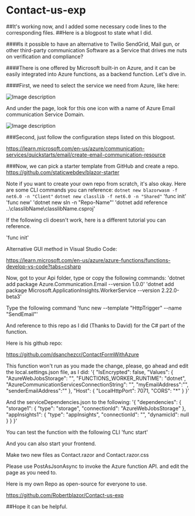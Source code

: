 # Contact-us-exp
##It's working now, and I added some necessary code lines to the corresponding files.
##Here is a blogpost to state what I did.

####Is it possible to have an alternative to Twilio SendGrid, Mail gun, or other third-party communication Software as a Service that drives me nuts on verification and compliance?

####There is one offered by Microsoft built-in on Azure, and it can be easily integrated into Azure functions, as a backend function. Let's dive in.

####First, we need to select the service we need from Azure, like here:

![Image description](https://dev-to-uploads.s3.amazonaws.com/uploads/articles/mgl1a4us11piu8880rfm.png)

And under the page, look for this one icon with a name of Azure Email communication Service Domain.

![Image description](https://dev-to-uploads.s3.amazonaws.com/uploads/articles/bym9xnrh55voy01f536f.png)

###Second, just follow the configuration steps listed on this blogpost.

https://learn.microsoft.com/en-us/azure/communication-services/quickstarts/email/create-email-communication-resource

###Now, we can pick a starter template from GitHub and create a repo.
https://github.com/staticwebdev/blazor-starter

Note if you want to create your own repo from scratch, it's also okay. Here are some CLI commands you can reference:
`dotnet new blazorwasm -f net6.0 -n "Client"`
`dotnet new classlib -f net6.0 -n "Shared"`
'func init'
'func new'
'dotnet new sln -n "Repo-Name"'
'dotnet add reference ..\classlibName\classlibName.csproj'

If the following cli doesn't work, here is a different tutorial you can reference.

'func init'

Alternative GUI method in Visual Studio Code:

https://learn.microsoft.com/en-us/azure/azure-functions/functions-develop-vs-code?tabs=csharp

Now, got to your Api folder, type or copy the following commands:
'dotnet add package Azure.Communication.Email --version 1.0.0'
'dotnet add package Microsoft.ApplicationInsights.WorkerService --version 2.22.0-beta3'

Type the following command
'func new --template "HttpTrigger" --name "SendEmail"'

And reference to this repo as I did (Thanks to David) for the C# part of the function.

Here is his github repo:

https://github.com/dsanchezcr/ContactFormWithAzure


This function won't run as you made the change, please, go ahead and edit the local.settings.json file, as I did:
'{
  "IsEncrypted": false,
  "Values": {
    "AzureWebJobsStorage": "",
    "FUNCTIONS_WORKER_RUNTIME": "dotnet",
    "AzureCommunicationServicesConnectionString": "<Your Connection String>",
    "myEmailAddress":"<Your Email to receive the email>",
    "senderEmailAddress":"<System assigned email address or your custom email address to host the service>"
  },
  "Host": {
    "LocalHttpPort": 7071,
    "CORS": "*"
    }
}'


And the serviceDependencies.json to the following:
'{
    "dependencies": {
      "storage1": {
        "type": "storage",
        "connectionId": "AzureWebJobsStorage"
      },
      "appInsights1": {
        "type": "appInsights",
        "connectionId": "<Azure communication service connection key>",
        "dynamicId": null
      }
    }
  }'

You can test the function with the following CLI
'func start'

And you can also start your frontend.

Make two new files as Contact.razor and Contact.razor.css

Please use PostAsJsonAsync to invoke the Azure function API. and edit the page as you need to.

Here is my own Repo as open-source for everyone to use.

https://github.com/Robertblazor/Contact-us-exp

##Hope it can be helpful.
